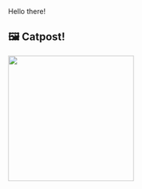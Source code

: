 Hello there!



## 🖼️ Catpost!

<sub>
    <img src="https://cdn2.thecatapi.com/images/a8q.jpg" height="256">
</sub>

